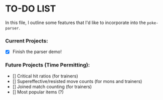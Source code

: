 # TO-DO LIST 
In this file, I outline some features that I'd like to incorporate into the `poke-parser`.

### Current Projects:
- [x] Finish the parser demo! 

### Future Projects (Time Permitting):
- [] Critical hit ratios (for trainers)
- [] Supereffective/resisted move counts (for mons and trainers)
- [] Joined match counting (for trainers)
- [] Most popular items (?)
